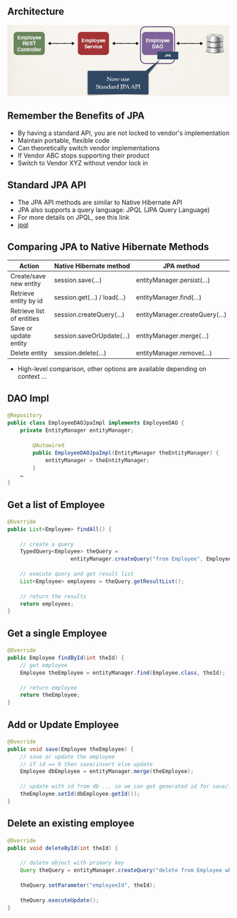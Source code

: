 ## Architecture
![](./images/dao_with_jpa.jpg)

## Remember the Benefits of JPA
- By having a standard API, you are not locked to vendor's implementation
- Maintain portable, flexible code
- Can theoretically switch vendor implementations
- If Vendor ABC stops supporting their product
- Switch to Vendor XYZ without vendor lock in

## Standard JPA API
- The JPA API methods are similar to Native Hibernate API
- JPA also supports a query language: JPQL (JPA Query Language)
- For more details on JPQL, see this link
- [jpql](www.luv2code.com/jpql)

## Comparing JPA to Native Hibernate Methods

|Action |Native Hibernate method| JPA method|
|-------|-----------------------|-----------|
|Create/save new entity| session.save(…)| entityManager.persist(…)|
|Retrieve entity by id| session.get(…) / load(…)| entityManager.find(…)|
|Retrieve list of entities |session.createQuery(…)| entityManager.createQuery(…)|
|Save or update entity |session.saveOrUpdate(…)| entityManager.merge(…)|
|Delete entity |session.delete(…)| entityManager.remove(…)|

- High-level comparison, other options are available depending on context …

## DAO Impl
```Java
@Repository
public class EmployeeDAOJpaImpl implements EmployeeDAO {
    private EntityManager entityManager;
        
        @Autowired
        public EmployeeDAOJpaImpl(EntityManager theEntityManager) {
            entityManager = theEntityManager;
        }
    …
}
```

## Get a list of Employee
```Java
@Override
public List<Employee> findAll() {
    
    // create a query
    TypedQuery<Employee> theQuery =
                    entityManager.createQuery("from Employee", Employee.class);
    
    // execute query and get result list
    List<Employee> employees = theQuery.getResultList();
    
    // return the results
    return employees;
}
```

## Get a single Employee
```java
@Override
public Employee findById(int theId) {
    // get employee
    Employee theEmployee = entityManager.find(Employee.class, theId);
    
    // return employee
    return theEmployee;
}
```

## Add or Update Employee 
```java
@Override
public void save(Employee theEmployee) {
    // save or update the employee
    // if id == 0 then save/insert else update
    Employee dbEmployee = entityManager.merge(theEmployee);
    
    // update with id from db ... so we can get generated id for save/insert
    theEmployee.setId(dbEmployee.getId());
}   
```

## Delete an existing employee
```java
@Override
public void deleteById(int theId) {
    
    // delete object with primary key
    Query theQuery = entityManager.createQuery("delete from Employee where id=:employeeId");
    
    theQuery.setParameter("employeeId", theId);
    
    theQuery.executeUpdate();
}
```